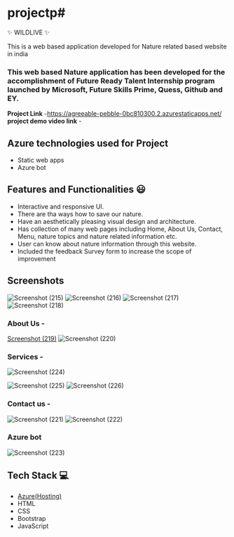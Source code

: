 # projectp# 
✨  WILDLIVE ✨

This is a web based application developed for Nature related based website in india

### This web based Nature application has been developed for the accomplishment of Future Ready Talent Internship program launched by Microsoft, Future Skills Prime, Quess, Github and EY.


**Project Link** -https://agreeable-pebble-0bc810300.2.azurestaticapps.net/
**project demo video link** - 

## Azure technologies used for Project

- Static web apps
- Azure bot

## Features and Functionalities 😃

- Interactive and responsive UI.
- There are tha ways how to save our nature.
- Have an aesthetically pleasing visual design and architecture.
- Has collection of many web pages including Home, About Us, Contact, Menu, nature topics and nature related information etc.
- User can know about nature information through this website.
- Included the feedback Survey form to increase the scope of improvement 

## Screenshots




   
![Screenshot (215)](https://user-images.githubusercontent.com/119045006/207790229-f19b65e8-dedb-43cf-8799-f791ef9a49c2.png)
![Screenshot (216)](https://user-images.githubusercontent.com/119045006/207790235-8450a762-7f70-4438-9933-7bbc677532e0.png)
![Screenshot (217)](https://user-images.githubusercontent.com/119045006/207790241-b5ac5cd9-f153-4c78-a153-f86841189e26.png)
![Screenshot (218)](https://user-images.githubusercontent.com/119045006/207790245-02fd8f8a-ece2-4539-887a-88d27cd0ca4f.png)

### About Us -



[Screenshot (219)](https://user-images.githubusercontent.com/119045006/207790361-8a8aef13-88e4-4b6b-a64f-6117d92ee22d.png)
![Screenshot (220)](https://user-images.githubusercontent.com/119045006/207790365-eccf3873-b5c8-46d7-89a4-765b29a2cf7f.png)

### Services -


![Screenshot (224)](https://user-images.githubusercontent.com/119045006/207790881-9c3b642d-64d3-44ed-b96b-07a855f04fc6.png)

![Screenshot (225)](https://user-images.githubusercontent.com/119045006/207790835-68400d89-7c17-4389-b69e-bd45d5596ddb.png)
![Screenshot (226)](https://user-images.githubusercontent.com/119045006/207790846-362e08fd-a063-4cbd-99a8-3d061d5851a0.png)

### Contact us -


![Screenshot (221)](https://user-images.githubusercontent.com/119045006/207790543-a5834ffd-234c-4cdb-91c9-445861060dc4.png)
![Screenshot (222)](https://user-images.githubusercontent.com/119045006/207790556-bc541927-9e0e-4bce-80f5-9a82b768736f.png)

### Azure bot



![Screenshot (223)](https://user-images.githubusercontent.com/119045006/207790682-8c414e29-92bf-4d4e-8d2b-8058d8d07b1e.png)

## Tech Stack 💻

- [Azure(Hosting)](https://azure.microsoft.com/en-in/features/azure-portal/)
- HTML
- CSS
- Bootstrap
- JavaScript
